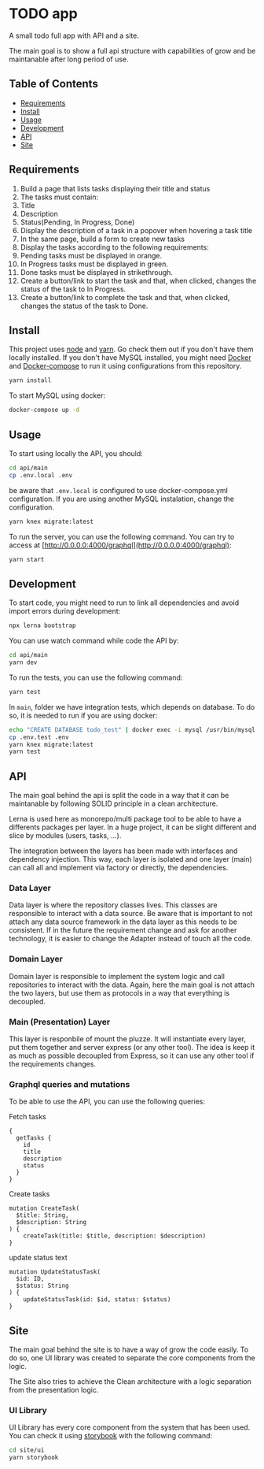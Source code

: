 # TODO app

A small todo full app with API and a site.

The main goal is to show a full api structure with capabilities of grow and be maintanable after long period of use.

## Table of Contents

- [Requirements](#requirements)
- [Install](#install)
- [Usage](#usage)
- [Development](#development)
- [API](#api)
- [Site](#site)

## Requirements

1. Build a page that lists tasks displaying their title and status
2. The tasks must contain:
  1. Title
  2. Description
  3. Status(​Pending, In Progress, Done​)
3. Display the description of a task in a popover when hovering a task title
4. In the same page, build a form to create new tasks
5. Display the tasks according to the following requirements:
  1. Pending tasks must be displayed in orange.
  2. In Progress tasks must be displayed in green.
  3. Done tasks must be displayed in strikethrough.
6. Create a button/link to start the task and that, when clicked, changes the status of the task to In Progress.
7. Create a button/link to complete the task and that, when clicked, changes the status of the task to Done.

## Install

This project uses [node](http://nodejs.org) and [yarn](https://yarnpkg.com/). Go check them out if you don't have them locally installed. If you don't have MySQL installed, you might need [Docker](https://www.docker.com) and [Docker-compose](https://docs.docker.com/compose/) to run it using configurations from this repository.

```sh
yarn install
```

To start MySQL using docker:

```sh
docker-compose up -d
```

## Usage

To start using locally the API, you should:

```sh
cd api/main
cp .env.local .env
```

be aware that `.env.local` is configured to use docker-compose.yml configuration. If you are using another MySQL instalation, change the configuration.

```sh
yarn knex migrate:latest
```

To run the server, you can use the following command. You can try to access at [http://0.0.0.0:4000/graphql](http://0.0.0.0:4000/graphql):

```sh
yarn start
```

## Development

To start code, you might need to run to link all dependencies and avoid import errors during development:

```sh
npx lerna bootstrap
```

You can use watch command while code the API by:

```sh
cd api/main
yarn dev
```

To run the tests, you can use the following command:

```sh
yarn test
```

In `main`, folder we have integration tests, which depends on database. To do so, it is needed to run if you are using docker:

```sh
echo "CREATE DATABASE todo_test" | docker exec -i mysql /usr/bin/mysql -u root --password=123
cp .env.test .env
yarn knex migrate:latest
yarn test
```

## API

The main goal behind the api is split the code in a way that it can be maintanable by following SOLID principle in a clean architecture.

Lerna is used here as monorepo/multi package tool to be able to have a differents packages per layer. In a huge project, it can be slight different and slice by modules (users, tasks, ...).

The integration between the layers has been made with interfaces and dependency injection. This way, each layer is isolated and one layer (main) can call all and implement via factory or directly, the dependencies.

### Data Layer

Data layer is where the repository classes lives. This classes are responsible to interact with a data source. Be aware that is important to not attach any data source framework in the data layer as this needs to be consistent. If in the future the requirement change and ask for another technology, it is easier to change the Adapter instead of touch all the code.

### Domain Layer

Domain layer is responsible to implement the system logic and call repositories to interact with the data. Again, here the main goal is not attach the two layers, but use them as protocols in a way that everything is decoupled.

### Main (Presentation) Layer

This layer is responbile of mount the pluzze. It will instantiate every layer, put them together and server express (or any other tool). The idea is keep it as much as possible decoupled from Express, so it can use any other tool if the requirements changes.

### Graphql queries and mutations

To be able to use the API, you can use the following queries:

Fetch tasks

```
{
  getTasks {
    id
    title
    description
    status
  }
}
```

Create tasks

```
mutation CreateTask(
  $title: String,
  $description: String
) {
    createTask(title: $title, description: $description)
}
```

update status text

```
mutation UpdateStatusTask(
  $id: ID,
  $status: String
) {
    updateStatusTask(id: $id, status: $status)
}
```

## Site

The main goal behind the site is to have a way of grow the code easily. To do so, one UI library was created to separate the core components from the logic.

The Site also tries to achieve the Clean architecture with a logic separation from the presentation logic.

### UI Library

UI Library has every core component from the system that has been used. You can check it using [storybook](https://storybook.js.org/) with the following command:

```sh
cd site/ui
yarn storybook
```

